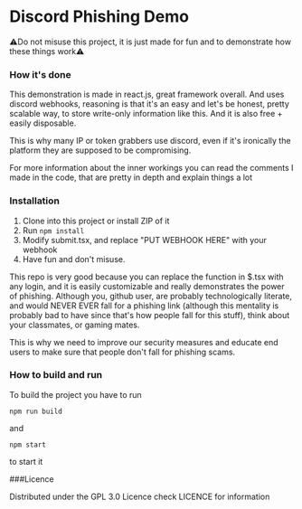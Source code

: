 # Discord Phishing Demo

⚠Do not misuse this project, it is just made for fun and to demonstrate how these things work⚠


### How it's done

This demonstration is made in react.js, great framework overall. And uses discord webhooks, reasoning is that it's an easy and let's be honest, pretty scalable way, to store write-only information like this. And it is also free + easily disposable.

This is why many IP or token grabbers use discord, even if it's ironically the platform they are supposed to be compromising.

For more information about the inner workings you can read the comments I made in the code, that are pretty in depth and explain things a lot

### Installation

1. Clone into this project or install ZIP of it
2. Run ```npm install```
3. Modify submit.tsx, and replace "PUT WEBHOOK HERE" with your webhook
4. Have fun and don't misuse.


This repo is very good because you can replace the function in $.tsx with any login, and it is easily customizable and really demonstrates the power of phishing. Although you, github user, are probably technologically literate, and would NEVER EVER fall for a phishing link (although this mentality is probably bad to have since that's how people fall for this stuff), think about your classmates, or gaming mates.

This is why we need to improve our security measures and educate end users to make sure that people don't fall for phishing scams.

### How to build and run

To build the project you have to run

```npm run build```

and

```npm start```
  
to start it

###Licence

Distributed under the GPL 3.0 Licence check LICENCE for information
